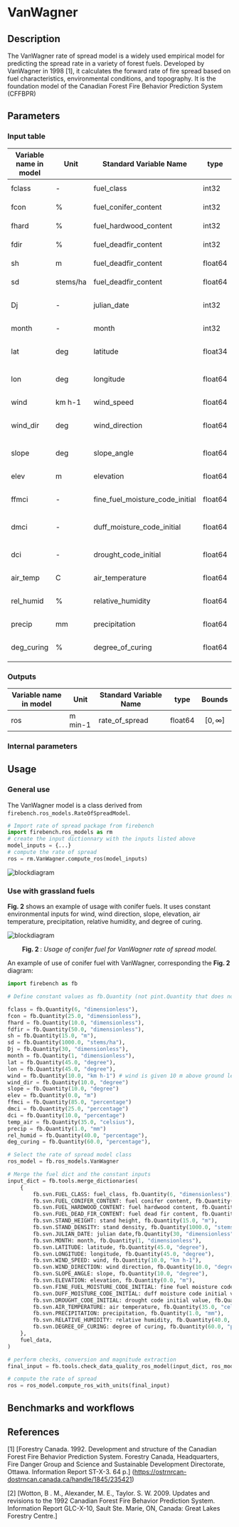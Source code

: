 # VanWagner
## Description

The VanWagner rate of spread model is a widely used empirical model for predicting the spread rate in a variety of forest fuels.
Developed by VanWagner in 1998 [1], it calculates the forward rate of fire spread based on fuel characteristics, environmental conditions, and topography.
It is the foundation model of the Canadian Forest Fire Behavior Prediction System (CFFBPR)

## Parameters
### Input table

Variable name in model      | Unit     | Standard Variable Name                | type      | Bounds
------------------------    | ----     | ----------------------------------    | ----      | ------
fclass                      | -        | fuel_class                            | int32     | $$]0, 1[$$
fcon                        | %        | fuel_conifer_content                  | int32     | $$]0, 1[$$
fhard                       | %        | fuel_hardwood_content                 | int32     | $$]0, 1[$$
fdir                        | %        | fuel_deadfir_content                  | int32     | $$[0, 1]$$
sh                          | m        | fuel_deadfir_content                  | float64   | $$[0, 1]$$
sd                          | stems/ha | fuel_deadfir_content                  | float64   | $$[0, 1]$$
Dj                          | -        | julian_date                           | int32     | $$[0, 366]$$
month                       | -        | month                                 | int32     | $$[0, 12]$$
lat                         | deg      | latitude                              | float34   | $$[-90, 90]$$
lon                         | deg      | longitude                             | float64   | $$[-180, 180]$$
wind                        | km h-1   | wind_speed                            | float64   | $$]0, \infty[$$
wind_dir                    | deg      | wind_direction                        | float64   | $$]-\infty, \infty[$$               
slope                       | deg      | slope_angle                           | float64   | $$]-90, 90[$$
elev                        | m        | elevation                             | float64   | $$]0, \infty[$$
ffmci                       | -        | fine_fuel_moisture_code_initial       | float64   | $$]0, 200[$$
dmci                        | -        | duff_moisture_code_initial            | float64   | $$]0, 200[$$
dci                         | -        | drought_code_initial                  | float64   | $$]0, 200[$$
air_temp                    | C        | air_temperature                       | float64   | $$]0, \infty[$$
rel_humid                   | %        | relative_humidity                     | float64   | $$]0, 100[$$
precip                      | mm       | precipitation                         | float64   | $$]0, \infty[$$
deg_curing                  | %        | degree_of_curing                      | float64   | $$[0, 100]$$

### Outputs

Variable name in model      | Unit    | Standard Variable Name               | type      | Bounds
------------------------    | ----    | ---------------------------------    | ----      | ------
ros                         | m min-1 | rate_of_spread                       | float64   | $$[0, \infty]$$

### Internal parameters

## Usage

### General use
The VanWagner model is a class derived from `firebench.ros_models.RateOfSpreadModel`.
```python
# Import rate of spread package from firebench
import firebench.ros_models as rm
# create the input dictionnary with the inputs listed above
model_inputs = {...}
# compute the rate of spread
ros = rm.VanWagner.compute_ros(model_inputs)
```

![blockdiagram](../../_static/diagram_blocks/ros_model/VanWagner.svg)

### Use with grassland fuels 

**Fig. 2** shows an example of usage with conifer fuels.
It uses constant environmental inputs for wind, wind direction, slope, elevation, air temperature, precipitation, relative humidity, and degree of curing. 

![blockdiagram](../../_static/images/fire_models_info/diagram_VanWagner_grassland.png)
<p style="text-align: center;">
    <strong>
        Fig. 2
    </strong>
    :
    <em>
        Usage of conifer fuel for VanWagner rate of spread model. 
    </em>
</p>

An example of use of conifer fuel with VanWagner, corresponding the **Fig. 2** diagram:
```python
import firebench as fb

# Define constant values as fb.Quantity (not pint.Quantity that does not share the same unit registry)

fclass = fb.Quantity(6, "dimensionless"), 
fcon = fb.Quantity(25.0, "dimensionless"), 
fhard = fb.Quantity(10.0, "dimensionless"), 
fdfir = fb.Quantity(50.0, "dimensionless"),
sh = fb.Quantity(15.0, "m"),
sd = fb.Quantity(1000.0, "stems/ha"),
Dj = fb.Quantity(30, "dimensionless"),
month = fb.Quantity(1, "dimensionless"),
lat = fb.Quantity(45.0, "degree"),
lon = fb.Quantity(45.0, "degree"),
wind = fb.Quantity(10.0, "km h-1") # wind is given 10 m above ground level
wind_dir = fb.Quantity(10.0, "degree") 
slope = fb.Quantity(10.0, "degree") 
elev = fb.Quantity(0.0, "m")
ffmci = fb.Quantity(85.0, "percentage") 
dmci = fb.Quantity(25.0, "percentage") 
dci = fb.Quantity(10.0, "percentage")  
temp_air = fb.Quantity(35.0, "celsius"),
precip = fb.Quantity(1.0, "mm") 
rel_humid = fb.Quantity(40.0, "percentage"),
deg_curing = fb.Quantity(60.0, "percentage"),

# Select the rate of spread model class
ros_model = fb.ros_models.VanWagner

# Merge the fuel dict and the constant inputs
input_dict = fb.tools.merge_dictionaries(
    {
        fb.svn.FUEL_CLASS: fuel_class, fb.Quantity(6, "dimensionless"),
        fb.svn.FUEL_CONIFER_CONTENT: fuel conifer content, fb.Quantity(25.0, "percentage"),
        fb.svn.FUEL_HARDWOOD_CONTENT: fuel hardwood content, fb.Quantity(10.0, "percentage"),
        fb.svn.FUEL_DEAD_FIR_CONTENT: fuel dead fir content, fb.Quantity(50.0, "percentage"),
        fb.svn.STAND_HEIGHT: stand height, fb.Quantity(15.0, "m"),
        fb.svn.STAND_DENSITY: stand density, fb.Quantity(1000.0, "stems/ha"),
        fb.svn.JULIAN_DATE: julian date,fb.Quantity(30, "dimensionless"),
        fb.svn.MONTH: month, fb.Quantity(1, "dimensionless"),
        fb.svn.LATITUDE: latitude, fb.Quantity(45.0, "degree"),
        fb.svn.LONGITUDE: longitude, fb.Quantity(45.0, "degree"),
        fb.svn.WIND_SPEED: wind, fb.Quantity(10.0, "km h-1"),
        fb.svn.WIND_DIRECTION: wind direction, fb.Quantity(10.0, "degree"),
        fb.svn.SLOPE_ANGLE: slope, fb.Quantity(10.0, "degree"),
        fb.svn.ELEVATION: elevation, fb.Quantity(0.0, "m"),
        fb.svn.FINE_FUEL_MOISTURE_CODE_INITIAL: fine fuel moisture code initial value, fb.Quantity(85.0, "percentage"),
        fb.svn.DUFF_MOISTURE_CODE_INITIAL: duff moisture code initial value, fb.Quantity(25.0, "percentage"),
        fb.svn.DROUGHT_CODE_INITIAL: drought code initial value, fb.Quantity(10.0, "percentage"),
        fb.svn.AIR_TEMPERATURE: air temperature, fb.Quantity(35.0, "celsius"),
        fb.svn.PRECIPITATION: precipitation, fb.Quantity(1.0, "mm"),
        fb.svn.RELATIVE_HUMIDITY: relative humidity, fb.Quantity(40.0, "percentage"),
        fb.svn.DEGREE_OF_CURING: degree of curing, fb.Quantity(60.0, "percentage"),
    },
    fuel_data,
)

# perform checks, conversion and magnitude extraction
final_input = fb.tools.check_data_quality_ros_model(input_dict, ros_model)

# compute the rate of spread
ros = ros_model.compute_ros_with_units(final_input)
```

## Benchmarks and workflows

## References

[1] [Forestry Canada. 1992. Development and structure of the Canadian Forest Fire Behavior Prediction System. Forestry Canada, Headquarters, Fire Danger Group and Science and Sustainable Development Directorate, Ottawa. Information Report ST-X-3. 64 p.] (https://ostrnrcan-dostrncan.canada.ca/handle/1845/235421)

[2] [Wotton, B . M., Alexander, M. E., Taylor. S. W. 2009. Updates and revisions to the 1992 Canadian Forest Fire Behavior Prediction System. Information Report GLC-X-10, Sault Ste. Marie, ON, Canada: Great Lakes Forestry Centre.] 